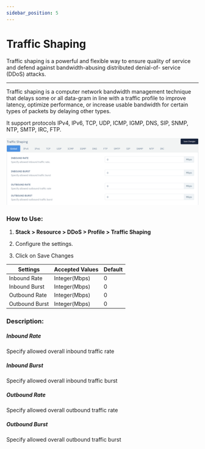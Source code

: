 ```yaml
---
sidebar_position: 5
---
```


# Traffic Shaping

Traffic shaping is a powerful and flexible way to ensure quality of service and defend against bandwidth-abusing distributed denial-of- service (DDoS) attacks.

---

Traffic shaping is a computer network bandwidth management technique that delays some or all data-gram in line with a traffic profile to improve latency, optimize performance, or increase usable bandwidth for certain types of packets by delaying other types.

It support protocols IPv4, IPv6, TCP, UDP, ICMP, IGMP, DNS, SIP, SNMP, NTP, SMTP, IRC, FTP.

![traffic_shaping](\img\ddos\ddos18.png)

### **How to Use:**

1. **Stack > Resource > DDoS > Profile > Traffic Shaping**

2. Configure the settings.

3. Click on Save Changes

| Settings       | Accepted Values | Default |
|----------------|-----------------|---------|
| Inbound  Rate  | Integer(Mbps)   | 0       |
| Inbound Burst  | Integer(Mbps)   | 0       |
| Outbound Rate  | Integer(Mbps)   | 0       |
| Outbound Burst | Integer(Mbps)   | 0       |

### **Description:**

##### **Inbound Rate**

Specify allowed overall inbound traffic rate

##### **Inbound Burst**

Specify allowed overall inbound traffic burst

##### **Outbound Rate**

Specify allowed overall outbound traffic rate

##### **Outbound Burst**

Specify allowed overall outbound traffic burst